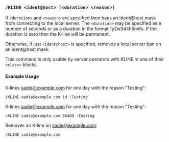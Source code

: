 <!-- This file contains a page fragment. Any changes will affect all pages that include it. -->

### `/KLINE <ident@host> [<duration> <reason>]`

If `<duration>` and `<reason>` are specified then bans an ident@host mask from connecting to the local server. The `<duration>` may be specified as a number of seconds or as a duration in the format 1y2w3d4h5m6s. If the duration is zero then the K-line will be permanent.

Otherwise, if just `<ident@host>` is specified, removes a local server ban on an ident@host mask.

This command is only usable by server operators with KLINE in one of their `<class>` blocks.

#### Example Usage

K-lines sadie@example.com for one day with the reason "Testing":

```plaintext
/KLINE sadie@example.com 1d :Testing
```

K-lines sadie@example.com for one day with the reason "Testing":

```plaintext
/KLINE sadie@example.com 86400 :Testing
```

Removes an K-line on sadie@example.com:

```plaintext
/KLINE sadie@example.com
```
